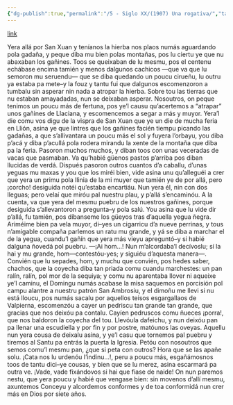 ```yaml
---
{"dg-publish":true,"permalink":"/5 - Siglo XX/(1907) Una rogativa/","tags":["#Siglo_19","leonés","Cayetano_Álvarez_Bardón","escrito","occidental","Ribera_del_Órbigo","a1907","cuento"]}
---
```


[link](https://asturies.com/cavedaynava/unarogativa.txt)

Yera allá por San Xuan y teníanos la hierba nos plaos numás aguardando pola gadaña, y peque diba mu bien polas montañas, pos lu ciertu ye que nu abaxaban los gañines. Toos se queixaban de lu mesmu, pos el centenu echábase encima tamién y menos dalgunos cachicos —que va que lu semoron mu seruendu— que se diba quedando un poucu cirueñu, lu outru ya estaba pa mete–y la fouz y tantu fui que dalgunos escomenzoron a tumbalu sin asperar nin nada a atropar la hierba. Sobre tou las tierras que nu estaban amayadadas, nun se deixaban asperar.
Nosoutros, on peque tenimos un poucu más de fertuna, pos ye’l causu qu’acertemos a “atrapar” unos gañines de Llaciana, y escomencemos a segar a más y muyor.
Yera’l die comu vos digu de la vispra de San Xuan que ye un die de mucha feria en Llión, asina ye que lintres que los gañines facién tiempu picando las gadañas, a que s’allivantara un poucu más el sol y fuyera l’orbayu, you diba p’acá y diba p’acullá pola rodera mirandu la xente de la montaña que diba pa la feria.
Pasoron muchos muchos, y diban toos con unas veceradas de vacas que pasmaban. Va qu’habié güenos pastos p’arriba pos diban llucidas de verdá.
Dispués pasoron outros cuantos d’a caballu, d’unas yeguas mu maxas y you que los miréi bien, vide asina unu qu’alleguéi a crer que yera un primu pola llinia de la mi muyer que tamién ye de por allá, pero ¡corcho! desiguida notéi qu’estaba encartiáu. Nun yera él, nin con dos lleguas; pero velaí que miróu pal nuestru plau, y p’allá s’encaminóu. A la cuenta, va que yera del mesmu puebru de los nuestros gañines, porque desiguida s’allevantoron a pregunta–y pola salú.
You asina que lu vide dir p’allá, fu tamién, pos díbanseme los güeyos tras d’aquella yegua ñegra. Ariméime bien pa vela muyor, di–yes un cigarricu d’a nueve perrinas, y tous n’amigable compaña parlemos un ratu mu grande, y yá se diba a marchar el de la yegua, cuandu’l gañín que yera más vieyu apreguntó–y si habié dalguna ñovedá pol puebru.
—¡Ai hom...! Nun m’alcordaba’l decívoslu; sí la hai y mu grande, hom—contestóu-yes; y siguiéu d’aquesta manera—. Convién que lu sepades, hom, y muchu que convién, pos hedes saber, chachos, que la coyecha diba tan priada comu cuandu marchestes: un pan ralín, ralín, pol mor de la sequiya; y comu nu aparentaba llover ni aqueixe ye’l caminu, el Domingu numás acabase la misa saquemos en porcisión pol campu alantre a nuestru patrón San Ambrosiu, y el dimoñu me llevi si nu está lloucu, pos numás sacalu por aquellos teisos esgargallaos de Valpierna, escomenzóu a cayer un pedriscu tan grande tan grande, que gracias que nos deixóu pa contalu. Cayíen pedruscos comu ñueces ¡porra!, que nos baldoron la coyecha del tou. Llevóula dafeichu, y nun deixóu pan pa llenar una escudiella y por fin y por postre, matóunos las oveyas.
Aquellu nun yera cousa de deixalu asina, y ye’l casu que tornemos pal puebru y tiremos al Santu pa entrás la puerta la Igresia. Petóu con nosoutros que semos comu’l mesmu pan, ¿que si peta con outros? 
Hora que se las apañe solu. ¡Cata nos lu urdenóu l’indinu...!, peru a poucu más, esgañámosnos toos de tantu dici–ye cousas, y bien que se lu merez, asina escarmará pa outra ve. ¡Vade, vade fixándovos si hai que fiase de naide!
On nun paremos nestu, que yera poucu y habié que vengase bien: sin movenos d’allí mesmu, axuntemos Conceyu y alcordemos conformes y de toa conformidá nun crer más en Dios por siete años.